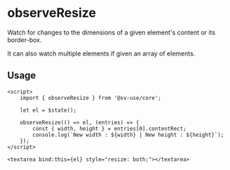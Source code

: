 # observeResize

Watch for changes to the dimensions of a given element's content or its border-box.

It can also watch multiple elements if given an array of elements.

## Usage

```svelte
<script>
	import { observeResize } from '@sv-use/core';

	let el = $state();

	observeResize(() => el, (entries) => {
        const { width, height } = entries[0].contentRect;
        console.log(`New width : ${width} | New height : ${height}`);
    });
</script>

<textarea bind:this={el} style="resize: both;"></textarea>
```
